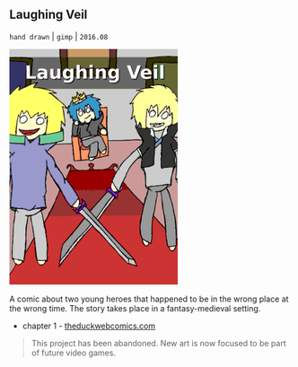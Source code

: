 ## Laughing Veil

`hand drawn` | `gimp` | `2016.08`

<img src="/images/icon_comic_laughing-veil.png" style="width:300px;" alt="Laughing Veil icon"/>

A comic about two young heroes that happened to be in the wrong place
at the wrong time. The story takes place in a fantasy-medieval setting.

* chapter 1 - <a class="button" href="http://www.theduckwebcomics.com/Laughing_Veil/">theduckwebcomics.com</a>

> This project has been abandoned. New art is now focused to be part of future video games.
